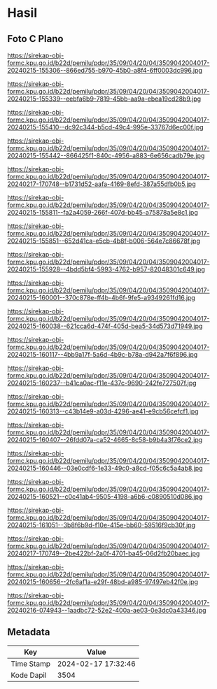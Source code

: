 # Hasil

## Foto C Plano

https://sirekap-obj-formc.kpu.go.id/b22d/pemilu/pdpr/35/09/04/20/04/3509042004017-20240215-155306--866ed755-b970-45b0-a8f4-6ff0003dc996.jpg

https://sirekap-obj-formc.kpu.go.id/b22d/pemilu/pdpr/35/09/04/20/04/3509042004017-20240215-155339--eebfa6b9-7819-45bb-aa9a-ebea19cd28b9.jpg

https://sirekap-obj-formc.kpu.go.id/b22d/pemilu/pdpr/35/09/04/20/04/3509042004017-20240215-155410--dc92c344-b5cd-49c4-995e-33767d6ec00f.jpg

https://sirekap-obj-formc.kpu.go.id/b22d/pemilu/pdpr/35/09/04/20/04/3509042004017-20240215-155442--866425f1-840c-4956-a883-6e656cadb79e.jpg

https://sirekap-obj-formc.kpu.go.id/b22d/pemilu/pdpr/35/09/04/20/04/3509042004017-20240217-170748--b1731d52-aafa-4169-8efd-387a55dfb0b5.jpg

https://sirekap-obj-formc.kpu.go.id/b22d/pemilu/pdpr/35/09/04/20/04/3509042004017-20240215-155811--fa2a4059-266f-407d-bb45-a75878a5e8c1.jpg

https://sirekap-obj-formc.kpu.go.id/b22d/pemilu/pdpr/35/09/04/20/04/3509042004017-20240215-155851--652d41ca-e5cb-4b8f-b006-564e7c86678f.jpg

https://sirekap-obj-formc.kpu.go.id/b22d/pemilu/pdpr/35/09/04/20/04/3509042004017-20240215-155928--4bdd5bf4-5993-4762-b957-82048301c649.jpg

https://sirekap-obj-formc.kpu.go.id/b22d/pemilu/pdpr/35/09/04/20/04/3509042004017-20240215-160001--370c878e-ff4b-4b6f-9fe5-a9349261fd16.jpg

https://sirekap-obj-formc.kpu.go.id/b22d/pemilu/pdpr/35/09/04/20/04/3509042004017-20240215-160038--621cca6d-474f-405d-bea5-34d573d71949.jpg

https://sirekap-obj-formc.kpu.go.id/b22d/pemilu/pdpr/35/09/04/20/04/3509042004017-20240215-160117--4bb9a17f-5a6d-4b9c-b78a-d942a7f6f896.jpg

https://sirekap-obj-formc.kpu.go.id/b22d/pemilu/pdpr/35/09/04/20/04/3509042004017-20240215-160237--b41ca0ac-f11e-437c-9690-242fe727507f.jpg

https://sirekap-obj-formc.kpu.go.id/b22d/pemilu/pdpr/35/09/04/20/04/3509042004017-20240215-160313--c43b14e9-a03d-4296-ae41-e9cb56cefcf1.jpg

https://sirekap-obj-formc.kpu.go.id/b22d/pemilu/pdpr/35/09/04/20/04/3509042004017-20240215-160407--26fdd07a-ca52-4665-8c58-b9b4a3f76ce2.jpg

https://sirekap-obj-formc.kpu.go.id/b22d/pemilu/pdpr/35/09/04/20/04/3509042004017-20240215-160446--03e0cdf6-1e33-49c0-a8cd-f05c6c5a4ab8.jpg

https://sirekap-obj-formc.kpu.go.id/b22d/pemilu/pdpr/35/09/04/20/04/3509042004017-20240215-160521--c0c41ab4-9505-4198-a6b6-c0890510d086.jpg

https://sirekap-obj-formc.kpu.go.id/b22d/pemilu/pdpr/35/09/04/20/04/3509042004017-20240215-161051--3b8f6b9d-f10e-415e-bb60-59516f9cb30f.jpg

https://sirekap-obj-formc.kpu.go.id/b22d/pemilu/pdpr/35/09/04/20/04/3509042004017-20240217-170749--2be422bf-2a0f-4701-ba45-06d2fb20baec.jpg

https://sirekap-obj-formc.kpu.go.id/b22d/pemilu/pdpr/35/09/04/20/04/3509042004017-20240215-160656--2fc6af1a-e29f-48bd-a985-97497eb42f0e.jpg

https://sirekap-obj-formc.kpu.go.id/b22d/pemilu/pdpr/35/09/04/20/04/3509042004017-20240216-074943--1aadbc72-52e2-400a-ae03-0e3dc0a43346.jpg


## Metadata

| Key        | Value               |
| ---------- | ------------------- |
| Time Stamp | 2024-02-17 17:32:46 |
| Kode Dapil | 3504                |



